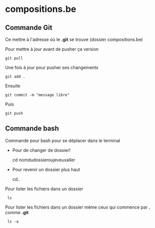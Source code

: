 # compositions.be

## Commande Git

Ce mettre à l'adresse où le **.git** se trouve (dossier compositions.be)

Pour mettre à jour avant de pusher ça version
	
	git pull

Une fois à jour pour pusher ses changements

	git add .
Ensuite

	git commit -m "message libre"

Puis

	git push

## Commande bash

Commande pour bash pour se déplacer dans le terminal

- Pour de changer de dossier!

	 cd nomdudossieroujeveuxaller 

- Pour revenir un dossier plus haut

	 cd.. 

Pour lister les fichiers dans un dossier

	 ls

Pour lister les fichiers dans un dossier même ceux qui commence par **.** comme **.git**

	 ls -a









